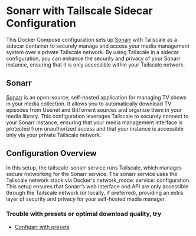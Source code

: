 # Sonarr with Tailscale Sidecar Configuration

This Docker Compose configuration sets up [Sonarr](https://github.com/Sonarr/Sonarr) with Tailscale as a sidecar container to securely manage and access your media management system over a private Tailscale network. By using Tailscale in a sidecar configuration, you can enhance the security and privacy of your Sonarr instance, ensuring that it is only accessible within your Tailscale network.

## Sonarr

[Sonarr](https://github.com/Sonarr/Sonarr) is an open-source, self-hosted application for managing TV shows in your media collection. It allows you to automatically download TV episodes from Usenet and BitTorrent sources and organize them in your media library. This configuration leverages Tailscale to securely connect to your Sonarr instance, ensuring that your media management interface is protected from unauthorized access and that your instance is accessible only via your private Tailscale network.

## Configuration Overview

In this setup, the tailscale-sonarr service runs Tailscale, which manages secure networking for the Sonarr service. The sonarr service uses the Tailscale network stack via Docker's network_mode: service: configuration. This setup ensures that Sonarr’s web interface and API are only accessible through the Tailscale network (or locally, if preferred), providing an extra layer of security and privacy for your self-hosted media manager.

### Trouble with presets or optimal download quality, try

- [Configarr with presets](https://github.com/ChillBill77/configarr-presets)
